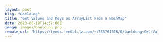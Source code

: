 ```yaml
---
layout: post
blog: "Baeldung"
title: "Get Values and Keys as ArrayList From a HashMap"
date: 2023-08-19T14:37:00Z
image: images/baeldung.png
remote_url: "https://feeds.feedblitz.com/~/785761598/0/baeldung~Get-Values-and-Keys-as-ArrayList-From-a-HashMap"
---
```

